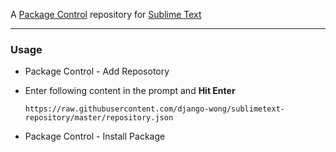 A [Package Control](https://packagecontrol.io) repository for [Sublime Text](https://sublimetext.com)

---

### Usage

- Package Control - Add Reposotory

- Enter following content in the prompt and **Hit Enter**
    ```
    https://raw.githubusercontent.com/django-wong/sublimetext-repository/master/repository.json
    ```

- Package Control - Install Package
